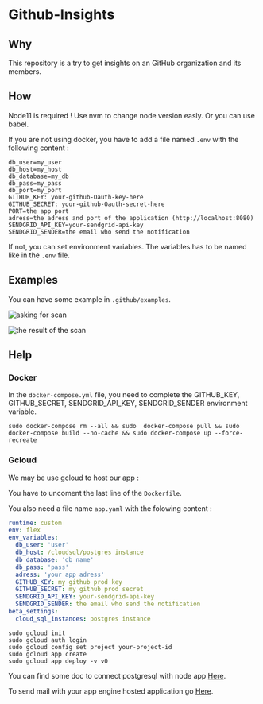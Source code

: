 # Github-Insights

## Why

This repository is a try to get insights on an GitHub organization and its members.

## How

Node11 is required ! Use nvm to change node version easly. Or you can use babel.

If you are not using docker, you have to add a file named `.env` with the following content : 
```
db_user=my_user
db_host=my_host
db_database=my_db
db_pass=my_pass
db_port=my_port
GITHUB_KEY: your-github-Oauth-key-here
GITHUB_SECRET: your-github-Oauth-secret-here
PORT=the app port
adress=the adress and port of the application (http://localhost:8080)
SENDGRID_API_KEY=your-sendgrid-api-key
SENDGRID_SENDER=the email who send the notification
```
If not, you can set environment variables. The variables has to be named like in the `.env` file.

## Examples

You can have some example in `.github/examples`. 

![asking for scan](https://github.com/ripoul/github-insights/blob/dev/.github/examples/demande-analyse.png)

![the result of the scan](https://github.com/ripoul/github-insights/blob/dev/.github/examples/resultat.gif)

## Help
### Docker

In the `docker-compose.yml` file, you need to complete the GITHUB_KEY, GITHUB_SECRET, SENDGRID_API_KEY, SENDGRID_SENDER environment variable.

```
sudo docker-compose rm --all && sudo  docker-compose pull && sudo  docker-compose build --no-cache && sudo docker-compose up --force-recreate
```

### Gcloud
We may be use gcloud to host our app : 

You have to uncoment the last line of the `Dockerfile`.

You also need a file name `app.yaml` with the folowing content : 
```yaml
runtime: custom
env: flex
env_variables:
  db_user: 'user'
  db_host: /cloudsql/postgres instance
  db_database: 'db_name'
  db_pass: 'pass'
  adress: 'your app adress'
  GITHUB_KEY: my github prod key
  GITHUB_SECRET: my github prod secret
  SENDGRID_API_KEY: your-sendgrid-api-key
  SENDGRID_SENDER: the email who send the notification
beta_settings:
  cloud_sql_instances: postgres instance
```

```
sudo gcloud init
sudo gcloud auth login
sudo gcloud config set project your-project-id
sudo gcloud app create
sudo gcloud app deploy -v v0
```

You can find some doc to connect postgresql with node app [Here](https://cloud.google.com/sql/docs/postgres/connect-app-engine).

To send mail with your app engine hosted application go [Here](https://cloud.google.com/appengine/docs/flexible/nodejs/sending-emails-with-sendgrid).
